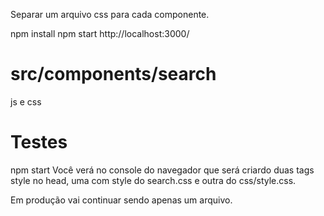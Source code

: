 Separar um arquivo css para cada componente.



npm install
npm start
http://localhost:3000/



# src/components/search
js e css

# Testes
npm start
Você verá no console do navegador que será criardo duas tags
style no head, uma com style do search.css e outra do css/style.css.

Em produção vai continuar sendo apenas um arquivo.